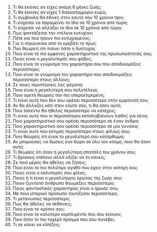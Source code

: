 1. Τι θα έκανες αν είχες ακόμη 6 μήνες ζωής;
2. Τι θα έκανες αν είχες 1 δισεκατομμύριο ευρώ;
3. Τι συμβουλή θα έδινες στον εαυτό σου 10 χρόνια πριν;
4. Τι εύχεσαι να παραμείνει το ίδιο σε 10 χρόνια από τώρα;
5. Τι εύχεσαι να αλλάξει το ίδιο σε 10 χρόνια από τώρα;
6. Πως φαντάζεσαι την «τέλεια ευτυχία»;
7. Πότε και πού ήσουν πιο ευτυχισμένος;
8. Για τι σηκώνεσαι από το κρεβάτι το πρωί;
9. Που θεωρείς ότι πιάνει πάτο η δυστυχία;
10. Ποιο είναι το πιο εμφανές χαρακτηριστικό της προσωπικότητάς σου;
11. Ποιος είναι ο μεγαλύτερός σου φόβος;
12. Ποιο είναι το γνώρισμα του χαρακτήρα σου που αποδοκιμάζεις περισσότερο;
13. Ποιο είναι το γνώρισμα του χαρακτήρα που αποδοκιμάζεις περισσότερο στους άλλους;
14. Σε ποιες περιπτώσεις λες ψέματα;
15. Ποια είναι η μεγαλύτερή σου πολυτέλεια;
16. Ποια αρετή θεωρείς την πιο υπερεκτιμημένη;
17. Τι είναι αυτό που δεν σου αρέσει περισσότερο στην εμφάνισή σου;
18. Αν θα άλλαζες κάτι στον εαυτό σου, τι θα ήταν αυτό;
19. Ποιο ταλέντο θα ήθελες περισσότερο να κατέχεις;
20. Τι είναι αυτό που οι περισσότεροι καταλαβαίνουν λάθος για σένα;
21. Ποιο χαρακτηριστικό σου αρέσει περισσότερο σε έναν άνδρα;
22. Ποιο χαρακτηριστικό σου αρέσει περισσότερο σε μία γυναίκα;
23. Τι είναι αυτό που εκτιμάς περισσότερο στους φίλους σου;
24. Ποιο θεωρείς ότι είναι το μεγαλύτερό σου κατόρθωμα;
25. Αν μπορούσες να δώσεις ένα δώρο σε όλο τον κόσμο, ποιο θα ήταν αυτό;
26. Τι θεωρείς ότι ήταν η μεγαλύτερη σπατάλη του χρόνου σου;
27. Τι βρίσκεις επίπονο αλλά αξίζει να το κάνεις;
28. Σε ποιό μέρος θα ήθελες να ζήσεις;
29. Ποιο είναι το πιο πολύτιμο αγαθό που έχεις στην κατοχή σου;
30. Ποιος είναι ο καλύτερός σου φίλος;
31. Ποιος ή τι είναι ο μεγαλύτερος έρωτας της ζωής σου;
32. Ποιον ζωντανό άνθρωπο θαυμάζεις περισσότερο;
33. Ποιος φανταστικός χαρακτήρας είναι ο ήρωάς σου;
34. Με ποιο ιστορικό πρόσωπο ταυτίζεσαι περισσότερο;
35. Τι μετάνωσιες περισσότερο;
36. Πως θα ήθελες να πεθάνεις;
37. Ποιο είναι το «μότο» σου;
38. Ποιο είναι το καλύτερο κομπλιμέντο που σου έκαναν;
39. Ποιο ήταν το πιο τυχερό πράγμα που σου συνέβει;
40. Τι σε κάνει να ελπίζεις;
